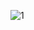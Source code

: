 ![1](https://user-images.githubusercontent.com/42865210/164447247-caf84116-5ad5-474e-8553-cdb1f6ccc28f.PNG)
